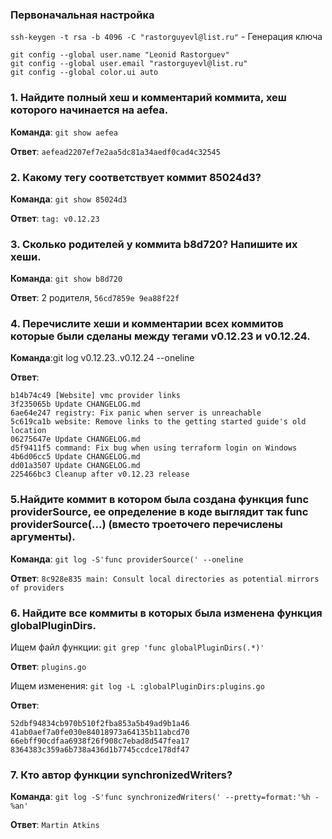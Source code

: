 ### Первоначальная настройка
`ssh-keygen -t rsa -b 4096 -C "rastorguyevl@list.ru"` - Генерация ключа
```commandline
git config --global user.name "Leonid Rastorguev"
git config --global user.email "rastorguyevl@list.ru"
git config --global color.ui auto
```

### 1. Найдите полный хеш и комментарий коммита, хеш которого начинается на aefea.
**Команда**: `git show aefea`

**Ответ**: `aefead2207ef7e2aa5dc81a34aedf0cad4c32545`

### 2. Какому тегу соответствует коммит 85024d3?
**Команда**: `git show 85024d3`

**Ответ**: `tag: v0.12.23`

### 3. Сколько родителей у коммита b8d720? Напишите их хеши.
**Команда**: `git show b8d720`

**Ответ**: 2 родителя, `56cd7859e 9ea88f22f`

### 4. Перечислите хеши и комментарии всех коммитов которые были сделаны между тегами v0.12.23 и v0.12.24.
**Команда**:git log v0.12.23..v0.12.24 --oneline

**Ответ**:
```33ff1c03b (tag: v0.12.24) v0.12.24
b14b74c49 [Website] vmc provider links
3f235065b Update CHANGELOG.md
6ae64e247 registry: Fix panic when server is unreachable
5c619ca1b website: Remove links to the getting started guide's old location
06275647e Update CHANGELOG.md
d5f9411f5 command: Fix bug when using terraform login on Windows
4b6d06cc5 Update CHANGELOG.md
dd01a3507 Update CHANGELOG.md
225466bc3 Cleanup after v0.12.23 release
```

### 5.Найдите коммит в котором была создана функция func providerSource, ее определение в коде выглядит так func providerSource(...) (вместо троеточего перечислены аргументы).
**Команда**: `git log -S'func providerSource(' --oneline`

**Ответ**: `8c928e835 main: Consult local directories as potential mirrors of providers`

### 6. Найдите все коммиты в которых была изменена функция globalPluginDirs.

Ищем файл функции: `git grep 'func globalPluginDirs(.*)'`

**Ответ**: `plugins.go`

Ищем изменения: `git log -L :globalPluginDirs:plugins.go`

**Ответ**:
```78b12205587fe839f10d946ea3fdc06719decb05
52dbf94834cb970b510f2fba853a5b49ad9b1a46
41ab0aef7a0fe030e84018973a64135b11abcd70
66ebff90cdfaa6938f26f908c7ebad8d547fea17
8364383c359a6b738a436d1b7745ccdce178df47
```
### 7. Кто автор функции synchronizedWriters?
**Команда**: `git log -S'func synchronizedWriters(' --pretty=format:'%h - %an'`

**Ответ**: `Martin Atkins`

